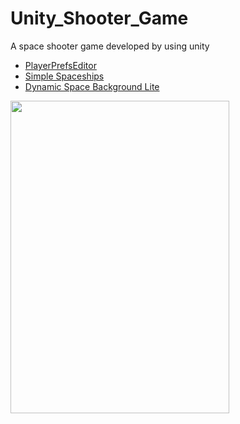 # Unity_Shooter_Game

A space shooter game developed by using unity

- [PlayerPrefsEditor](https://assetstore.unity.com/packages/tools/utilities/playerprefs-editor-167903)
- [Simple Spaceships](https://assetstore.unity.com/packages/2d/textures-materials/simple-spaceships-81051)
- [Dynamic Space Background Lite](https://assetstore.unity.com/packages/2d/textures-materials/dynamic-space-background-lite-104606)



<img src="https://github.com/nazlicancay/Unity_Shooter_Game/blob/main/movie_001.gif?raw=true" width="350" height="500"  />
